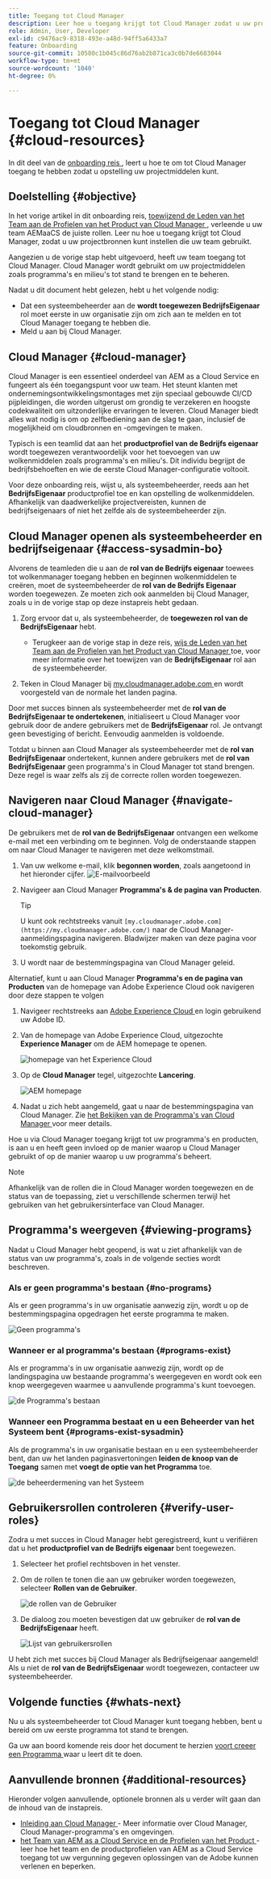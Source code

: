 ```yaml
---
title: Toegang tot Cloud Manager
description: Leer hoe u toegang krijgt tot Cloud Manager zodat u uw projectbronnen kunt instellen.
role: Admin, User, Developer
exl-id: c9476ac9-8318-493e-a48d-94ff5a6433a7
feature: Onboarding
source-git-commit: 10580c1b045c86d76ab2b871ca3c0b7de6683044
workflow-type: tm+mt
source-wordcount: '1040'
ht-degree: 0%

---
```


# Toegang tot Cloud Manager {#cloud-resources}

In dit deel van de [ onboarding reis ](overview.md), leert u hoe te om tot Cloud Manager toegang te hebben zodat u opstelling uw projectmiddelen kunt.

## Doelstelling {#objective}

In het vorige artikel in dit onboarding reis, [ toewijzend de Leden van het Team aan de Profielen van het Product van Cloud Manager ](assign-profiles-cloud-manager.md), verleende u uw team AEMaaCS de juiste rollen. Leer nu hoe u toegang krijgt tot Cloud Manager, zodat u uw projectbronnen kunt instellen die uw team gebruikt.

Aangezien u de vorige stap hebt uitgevoerd, heeft uw team toegang tot Cloud Manager. Cloud Manager wordt gebruikt om uw projectmiddelen zoals programma&#39;s en milieu&#39;s tot stand te brengen en te beheren.

Nadat u dit document hebt gelezen, hebt u het volgende nodig:

* Dat een systeembeheerder aan de **wordt toegewezen BedrijfsEigenaar** rol moet eerste in uw organisatie zijn om zich aan te melden en tot Cloud Manager toegang te hebben die.
* Meld u aan bij Cloud Manager.

## Cloud Manager {#cloud-manager}

Cloud Manager is een essentieel onderdeel van AEM as a Cloud Service en fungeert als één toegangspunt voor uw team. Het steunt klanten met ondernemingsontwikkelingsmontages met zijn speciaal gebouwde CI/CD pijpleidingen, die worden uitgerust om grondig te verzekeren en hoogste codekwaliteit om uitzonderlijke ervaringen te leveren. Cloud Manager biedt alles wat nodig is om op zelfbediening aan de slag te gaan, inclusief de mogelijkheid om cloudbronnen en -omgevingen te maken.

Typisch is een teamlid dat aan het **productprofiel van de Bedrijfs eigenaar** wordt toegewezen verantwoordelijk voor het toevoegen van uw wolkenmiddelen zoals programma&#39;s en milieu&#39;s. Dit individu begrijpt de bedrijfsbehoeften en wie de eerste Cloud Manager-configuratie voltooit.

Voor deze onboarding reis, wijst u, als systeembeheerder, reeds aan het **BedrijfsEigenaar** productprofiel toe en kan opstelling de wolkenmiddelen. Afhankelijk van daadwerkelijke projectvereisten, kunnen de bedrijfseigenaars of niet het zelfde als de systeembeheerder zijn.

## Cloud Manager openen als systeembeheerder en bedrijfseigenaar {#access-sysadmin-bo}

Alvorens de teamleden die u aan de **rol van de Bedrijfs eigenaar** toewees tot wolkenmanager toegang hebben en beginnen wolkenmiddelen te creëren, moet de systeembeheerder de **rol van de Bedrijfs Eigenaar** worden toegewezen. Ze moeten zich ook aanmelden bij Cloud Manager, zoals u in de vorige stap op deze instapreis hebt gedaan.

1. Zorg ervoor dat u, als systeembeheerder, de **toegewezen rol van de BedrijfsEigenaar** hebt.

   * Terugkeer aan de vorige stap in deze reis, [ wijs de Leden van het Team aan de Profielen van het Product van Cloud Manager ](assign-profiles-cloud-manager.md) toe, voor meer informatie over het toewijzen van de **BedrijfsEigenaar** rol aan de systeembeheerder.

1. Teken in Cloud Manager bij [ my.cloudmanager.adobe.com ](https://my.cloudmanager.adobe.com/) en wordt voorgesteld van de normale het landen pagina.

Door met succes binnen als systeembeheerder met de **rol van de BedrijfsEigenaar te ondertekenen**, initialiseert u Cloud Manager voor gebruik door de andere gebruikers met de **BedrijfsEigenaar** rol. Je ontvangt geen bevestiging of bericht. Eenvoudig aanmelden is voldoende.

Totdat u binnen aan Cloud Manager als systeembeheerder met de **rol van BedrijfsEigenaar** ondertekent, kunnen andere gebruikers met de **rol van BedrijfsEigenaar** geen programma&#39;s in Cloud Manager tot stand brengen. Deze regel is waar zelfs als zij de correcte rollen worden toegewezen.

## Navigeren naar Cloud Manager {#navigate-cloud-manager}

De gebruikers met de **rol van de BedrijfsEigenaar** ontvangen een welkome e-mail met een verbinding om te beginnen. Volg de onderstaande stappen om naar Cloud Manager te navigeren met deze welkomstmail.

1. Van uw welkome e-mail, klik **begonnen worden**, zoals aangetoond in het hieronder cijfer.
   ![ E-mailvoorbeeld ](/help/journey-onboarding/assets/get-started-email.png)

1. Navigeer aan Cloud Manager **Programma&#39;s &amp; de pagina van Producten**.

   >[!TIP]
   >
   >U kunt ook rechtstreeks vanuit `[my.cloudmanager.adobe.com](https://my.cloudmanager.adobe.com/)` naar de Cloud Manager-aanmeldingspagina navigeren. Bladwijzer maken van deze pagina voor toekomstig gebruik.

1. U wordt naar de bestemmingspagina van Cloud Manager geleid.

Alternatief, kunt u aan Cloud Manager **Programma&#39;s en de pagina van Producten** van de homepage van Adobe Experience Cloud ook navigeren door deze stappen te volgen

1. Navigeer rechtstreeks aan [ Adobe Experience Cloud ](https://experience.adobe.com) en login gebruikend uw Adobe ID.

1. Van de homepage van Adobe Experience Cloud, uitgezochte **Experience Manager** om de AEM homepage te openen.

   ![ homepage van het Experience Cloud ](/help/journey-onboarding/assets/setup-resources2.png)

1. Op de **Cloud Manager** tegel, uitgezochte **Lancering**.

   ![ AEM homepage ](/help/journey-onboarding/assets/setup-resources3.png)

1. Nadat u zich hebt aangemeld, gaat u naar de bestemmingspagina van Cloud Manager. Zie [ het Bekijken van de Programma&#39;s van Cloud Manager ](#viewing-programs) voor meer details.

Hoe u via Cloud Manager toegang krijgt tot uw programma&#39;s en producten, is aan u en heeft geen invloed op de manier waarop u Cloud Manager gebruikt of op de manier waarop u uw programma&#39;s beheert.

>[!NOTE]
>
>Afhankelijk van de rollen die in Cloud Manager worden toegewezen en de status van de toepassing, ziet u verschillende schermen terwijl het gebruiken van het gebruikersinterface van Cloud Manager.

## Programma&#39;s weergeven {#viewing-programs}

Nadat u Cloud Manager hebt geopend, is wat u ziet afhankelijk van de status van uw programma&#39;s, zoals in de volgende secties wordt beschreven.

### Als er geen programma&#39;s bestaan {#no-programs}

Als er geen programma&#39;s in uw organisatie aanwezig zijn, wordt u op de bestemmingspagina opgedragen het eerste programma te maken.

![ Geen programma&#39;s ](/help/implementing/cloud-manager/getting-access-to-aem-in-cloud/assets/first_timelogin0.png)

### Wanneer er al programma&#39;s bestaan {#programs-exist}

Als er programma&#39;s in uw organisatie aanwezig zijn, wordt op de landingspagina uw bestaande programma&#39;s weergegeven en wordt ook een knop weergegeven waarmee u aanvullende programma&#39;s kunt toevoegen.

![ de Programma&#39;s bestaan ](/help/implementing/cloud-manager/getting-access-to-aem-in-cloud/assets/first_timelogin1.png)

### Wanneer een Programma bestaat en u een Beheerder van het Systeem bent {#programs-exist-sysadmin}

Als de programma&#39;s in uw organisatie bestaan en u een systeembeheerder bent, dan uw het landen paginasvertoningen **leiden de knoop van de Toegang** samen met **voegt de optie van het Programma** toe.

![ de beheerdermening van het Systeem ](/help/implementing/cloud-manager/getting-access-to-aem-in-cloud/assets/admin-console-4.png)

## Gebruikersrollen controleren {#verify-user-roles}

Zodra u met succes in Cloud Manager hebt geregistreerd, kunt u verifiëren dat u het **productprofiel van de Bedrijfs eigenaar** bent toegewezen.

1. Selecteer het profiel rechtsboven in het venster.

1. Om de rollen te tonen die aan uw gebruiker worden toegewezen, selecteer **Rollen van de Gebruiker**.

   ![ de rollen van de Gebruiker ](/help/journey-onboarding/assets/setup-resources6.png)

1. De dialoog zou moeten bevestigen dat uw gebruiker de **rol van de BedrijfsEigenaar** heeft.

   ![ Lijst van gebruikersrollen ](/help/journey-onboarding/assets/setup-resources7.png)

U hebt zich met succes bij Cloud Manager als Bedrijfseigenaar aangemeld! Als u niet de **rol van de BedrijfsEigenaar** wordt toegewezen, contacteer uw systeembeheerder.

## Volgende functies {#whats-next}

Nu u als systeembeheerder tot Cloud Manager kunt toegang hebben, bent u bereid om uw eerste programma tot stand te brengen.

Ga uw aan boord komende reis door het document te herzien [ voort creeer een Programma ](create-program.md) waar u leert dit te doen.

## Aanvullende bronnen {#additional-resources}

Hieronder volgen aanvullende, optionele bronnen als u verder wilt gaan dan de inhoud van de instapreis.

* [ Inleiding aan Cloud Manager ](/help/onboarding/cloud-manager-introduction.md) -
Meer informatie over Cloud Manager, Cloud Manager-programma&#39;s en omgevingen.
* [ het Team van AEM as a Cloud Service en de Profielen van het Product ](/help/onboarding/aem-cs-team-product-profiles.md) - leer hoe het team en de productprofielen van AEM as a Cloud Service toegang tot uw vergunning gegeven oplossingen van de Adobe kunnen verlenen en beperken.
<!-- ERROR: Not Found (HTTP error 404) * [AEM Champion Tips and Tricks - Cloud Manager UI](https://experienceleague.adobe.com/docs/experience-manager-learn/cloud-service/expert-resources/aem-champions/cloud-manager-ui.md) - Watch this video for an overview of Cloud Manager's UI from an AEM champion. -->
